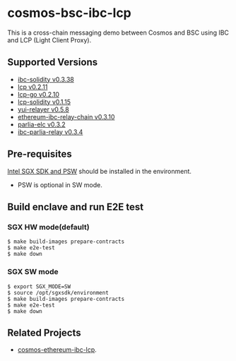 # cosmos-bsc-ibc-lcp

This is a cross-chain messaging demo between Cosmos and BSC using IBC and LCP (Light Client Proxy).

## Supported Versions
- [ibc-solidity v0.3.38](https://github.com/hyperledger-labs/yui-ibc-solidity/releases/tag/v0.3.38)
- [lcp v0.2.11](https://github.com/datachainlab/lcp/releases/tag/v0.2.11)
- [lcp-go v0.2.10](https://github.com/datachainlab/lcp-go/releases/tag/v0.2.10)
- [lcp-solidity v0.1.15](https://github.com/datachainlab/lcp-solidity/releases/tag/v0.1.15)
- [yui-relayer v0.5.8](https://github.com/hyperledger-labs/yui-relayer/releases/tag/v0.5.8)
- [ethereum-ibc-relay-chain v0.3.10](https://github.com/datachainlab/ethereum-ibc-relay-chain/releases/tag/v0.3.10)
- [parlia-elc v0.3.2](https://github.com/datachainlab/parlia-elc/releases/tag/v0.3.2)
- [ibc-parlia-relay v0.3.4](https://github.com/datachainlab/ibc-parlia-relay/releases/tag/v0.3.4)

## Pre-requisites

[Intel SGX SDK and PSW](https://github.com/intel/linux-sgx) should be installed in the environment.
 * PSW is optional in SW mode. 

## Build enclave and run E2E test

### SGX HW mode(default)
```
$ make build-images prepare-contracts 
$ make e2e-test
$ make down
```

### SGX SW mode

```
$ export SGX_MODE=SW
$ source /opt/sgxsdk/environment
$ make build-images prepare-contracts 
$ make e2e-test
$ make down
```

## Related Projects
 - [cosmos-ethereum-ibc-lcp](https://github.com/datachainlab/cosmos-ethereum-ibc-lcp).
